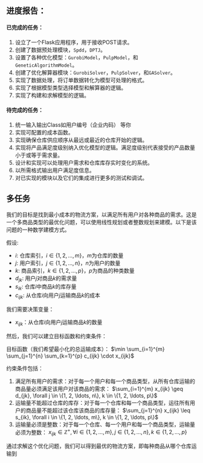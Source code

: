 ## 进度报告：

#### 已完成的任务：

1. 设立了一个Flask应用程序，用于接收POST请求。
2. 创建了数据预处理模块，`Spdd`，`DPTJ`。
3. 设置了各种优化模型：`GurobiModel`，`PulpModel`，和`GeneticAlgorithmModel`。
4. 创建了优化解算器模块：`GurobiSolver`，`PulpSolver`，和`GASolver`。
5. 实现了数据处理，将订单数据转化为模型可处理的格式。
6. 实现了根据模型类型选择模型和解算器的逻辑。
7. 实现了构建和求解模型的逻辑。

#### 待完成的任务：

1. 统一输入输出Class如用户编号（企业内码） 等你
2. 实现可配置的成本函数。
3. 实现确保仓库供应顺序从最远或最近的仓库开始的逻辑。
4. 实现将产品满足度级别纳入优化模型的逻辑。满足度级别代表接受的产品数量小于或等于需求量。
5. 设计和实现可以处理用户需求和仓库库存实时变化的系统。
6. 以所需格式输出用户满足度信息。
7. 对已实现的模块以及它们的集成进行更多的测试和调试。

## 多任务

我们的目标是找到最小成本的物流方案，以满足所有用户对各种商品的需求。这是一个多商品类型的最优化问题，可以使用线性规划或者整数规划来建模。以下是该问题的一种数学建模方式。

假设:

- $i$: 仓库索引，$i \in \{1, 2, \ldots, m\}$，$m$为仓库的数量
- $j$: 用户索引，$j \in \{1, 2, \ldots, n\}$，$n$为用户的数量
- $k$: 商品索引，$k \in \{1, 2, \ldots, p\}$，$p$为商品的种类数量
- $d_{jk}$: 用户$j$对商品$k$的需求量
- $s_{ik}$: 仓库$i$中商品$k$的库存量
- $c_{ijk}$: 从仓库$i$向用户$j$运输商品$k$的成本

我们需要决策变量：

- $x_{ijk}$：从仓库$i$向用户$j$运输商品$k$的数量

然后，我们可以建立目标函数和约束条件：

目标函数（我们希望最小化的总运输成本）：
$\min \sum_{i=1}^{m} \sum_{j=1}^{n} \sum_{k=1}^{p} c_{ijk} \cdot x_{ijk}$

约束条件包括：

1. 满足所有用户的需求：对于每一个用户和每一个商品类型，从所有仓库运输的商品量必须满足该用户对该商品的需求：
   $\sum_{i=1}^{m} x_{ijk} \geq d_{jk}, \forall j \in \{1, 2, \ldots, n\}, k \in \{1, 2, \ldots, p\}$
2. 运输量不能超过仓库的库存：对于每一个仓库和每一个商品类型，运往所有用户的商品量不能超过该仓库该商品的库存量：
   $\sum_{j=1}^{n} x_{ijk} \leq s_{ik}, \forall i \in \{1, 2, \ldots, m\}, k \in \{1, 2, \ldots, p\}$
3. 运输量必须是整数：对于每一个仓库、每一个用户和每一个商品类型，运输量必须为整数：
   $x_{ijk} \in \mathbb{Z}^+, \forall i \in \{1, 2, \ldots, m\}, j \in \{1, 2, \ldots, n\}, k \in \{1, 2, \ldots, p\}$

通过求解这个优化问题，我们可以得到最优的物流方案，即每种商品从哪个仓库运输到
